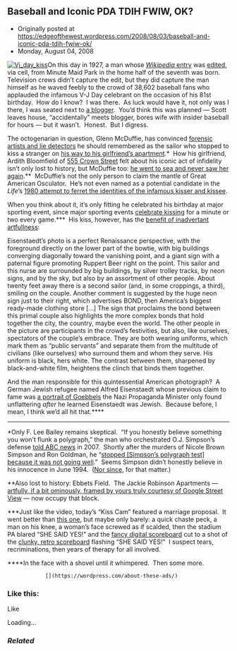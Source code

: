 ## Baseball and Iconic PDA TDIH FWIW, OK?

 * Originally posted at https://edgeofthewest.wordpress.com/2008/08/03/baseball-and-iconic-pda-tdih-fwiw-ok/
 * Monday, August 04, 2008

[![Vj\_day\_kiss](https://i2.wp.com/acephalous.typepad.com/acephalous/images/2008/08/03/vj\_day\_kiss.jpg)](http://acephalous.typepad.com/.shared/image.html?/photos/uncategorized/2008/08/03/vj\_day\_kiss.jpg)On this day in 1927, a man whose [_Wikipedia_ entry](http://en.wikipedia.org/w/index.php?title=V%!E(MISSING)2%93J\_day\_in\_Times\_Square&diff=prev&oldid=229645442) was [edited](http://en.wikipedia.org/wiki/V%!E(MISSING)2%93J\_day\_in\_Times\_Square#Glenn\_McDuffie), via cell, from Minute Maid Park in the home half of the seventh was born.  Television crews didn’t capture the edit, but they did capture the man himself as he waved feebly to the crowd of 38,602 baseball fans who applauded the infamous V-J Day celebrant on the occasion of his 81st birthday.  How do I know?  I was there.  As luck would have it, not only was I there, I was seated next to [a blogger](http://www.lonestarmets.com/).  You’d think this was planned — Scott leaves house, “accidentally” meets blogger, bores wife with insider baseball for hours — but it wasn’t.  Honest.  But I digress.

The octogenarian in question, Glenn McDuffie, has convinced [forensic artists and lie detectors](http://abcnews.go.com/print?id=3422191) he should remembered as the sailor who stopped to kiss a stranger on [his way to his girlfriend’s apartment](http://en.wikipedia.org/wiki/V%!E(MISSING)2%93J\_day\_in\_Times\_Square#Glenn\_McDuffie).\*  How his girlfriend, Ardith Bloomfield of [555 Crown Street](http://maps.google.com/maps?f=q&hl=en&geocode=&q=%!+(MISSING)crown+street%!+(MISSING)brooklyn&sll=40.669783,-73.939683&sspn=0.009049,0.016565&layer=c&ie=UTF8&ll=40.670076,-73.938632&spn=0.009049,0.024719&t=k&z=16&cbll=40.665709,-73.940142&panoid=\_hcA07jboKCI0xi9ucWwgg&cbp=2,0,,0,5) felt about his iconic act of infidelity isn’t only lost to history, but McDuffie too: [he went to sea and never saw her again](http://www.thedestinlog.com/news/card\_4867\_\_\_article.html/times\_mcduffie.html).\*\*  McDuffie’s not the only person to claim the mantle of Great American Osculator.  He’s not even named as a potential candidate in the _Life_’s [1980 attempt to ferret the identities of the infamous kisser and kissee](http://www.leatherneck.com/forums/showthread.php?t=16298).

When you think about it, it’s only fitting he celebrated his birthday at major sporting event, since major sporting events [celebrate kissing](http://www.youtube.com/watch?v=4MD7esdY\_Kg) for a minute or two every game.\*\*\*  His kiss, however, has the [benefit of inadvertant artfullness](http://www.college.columbia.edu/cct\_archive/mar\_apr07/forum.php):

Eisenstaedt’s photo is a perfect Renaissance perspective, with the foreground directly on the lower part of the bowtie, with big buildings converging diagonally toward the vanishing point, and a giant sign with a paternal figure promoting Ruppert Beer right on the point. This sailor and this nurse are surrounded by big buildings, by silver trolley tracks, by neon signs, and by the sky, but also by an assortment of other people. About twenty feet away there is a second sailor (and, in some croppings, a third), smiling on the couple. Another comment is suggested by the huge neon sign just to their right, which advertises BOND, then America’s biggest ready-made clothing store […] The sign that proclaims the bond between this primal couple also highlights the more complex bonds that hold together the city, the country, maybe even the world. The other people in the picture are participants in the crowd’s festivities, but also, like ourselves, spectators of the couple’s embrace. They are both wearing uniforms, which mark them as “public servants” and separate them from the multitude of civilians (like ourselves) who surround them and whom they serve. His uniform is black, hers white. The contrast between them, sharpened by black-and-white film, heightens the clinch that binds them together.

And the man responsible for this quintessential American photograph?  A German Jewish refugee named Alfred Eisenstaedt whose previous claim to fame was [a portrait of Goebbels](http://www.schlossberg-cohen.com/work.cfm?ID=866) the Nazi Propaganda Minister only found unflattering _after_ he learned Eisenstaedt was Jewish.  Because before, I mean, I think we’d all hit that.\*\*\*\*

* * *

\*Only F. Lee Bailey remains skeptical.  “If you honestly believe something you won’t flunk a polygraph,” the man who orchestrated O.J. Simpson’s defense [told ABC news](http://abcnews.go.com/US/Story?id=3422191&page=2) in 2007.  Shortly after the murders of Nicole Brown Simpson and Ron Goldman, he “[stopped [Simpson’s polygraph test] because it was not going well](http://query.nytimes.com/gst/fullpage.html?res=9404E7DA163FF936A35755C0A9669C8B63).”  Seems Simpson didn’t honestly believe in his innocence in June 1994.  ([Nor since](http://www.slate.com/id/2157652/pagenum/2/), for that matter.)

\*\*Also lost to history: Ebbets Field.  The Jackie Robinson Apartments — [artfully, if a bit ominously, framed by yours truly courtesy of Google Street View](http://maps.google.com/maps?f=q&hl=en&geocode=&q=jackie+robinson+apartments,+brooklyn,+ny&ie=UTF8&ll=40.664412,-73.95907&spn=0.002262,0.004141&t=h&z=18&layer=c&cbll=40.663392,-73.95915&panoid=GFreLZyAltJ3m253\_Fylxg&cbp=1,35.318402938884674,,0,-26.998751511678194) — now occupy that block.

\*\*\*Just like the video, today’s “Kiss Cam” featured a marriage proposal.  It went better than [this one](http://www.chron.com/disp/story.mpl/sports/5070401.html), but maybe only barely: a quick chaste peck, a man on his knee, a woman’s face screwed as if scalded, then the stadium PA blared “SHE SAID YES!” and the [fancy digital scoreboard](http://www.thebirdwatch.com/archives/everett.jpg) cut to a shot of the [clunky, retro scoreboard](http://lh5.ggpht.com/kylemuegge/SFfer4c2AnI/AAAAAAAAADQ/Tk75M1rug1k/DSCN4300.JPG?imgmax=512) flashing “SHE SAID YES!”  I suspect tears, recriminations, then years of therapy for all involved.

\*\*\*\*In the face with a shovel until it whimpered.  Then some more.

		

			

				[](https://wordpress.com/about-these-ads/)
				

					
				

			

		

### Like this:

Like

 
Loading...

[]()

### _Related_

